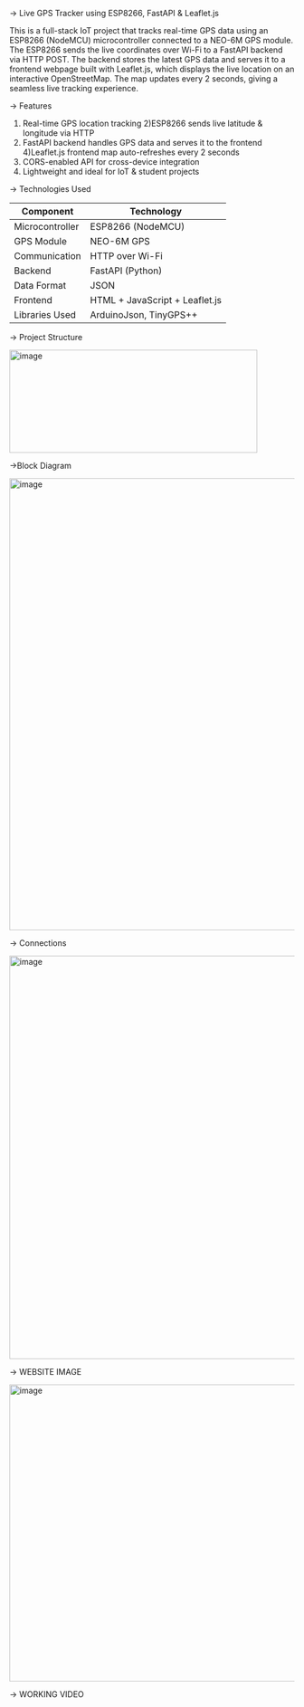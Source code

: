-> Live GPS Tracker using ESP8266, FastAPI & Leaflet.js

This is a full-stack IoT project that tracks real-time GPS data using an ESP8266 (NodeMCU) microcontroller connected to a NEO-6M GPS module. The ESP8266 sends the live coordinates over Wi-Fi to a FastAPI backend via HTTP POST. The backend stores the latest GPS data and serves it to a frontend webpage built with Leaflet.js, which displays the live location on an interactive OpenStreetMap. The map updates every 2 seconds, giving a seamless live tracking experience.




-> Features

1) Real-time GPS location tracking
2)ESP8266 sends live latitude & longitude via HTTP
3) FastAPI backend handles GPS data and serves it to the frontend
4)Leaflet.js frontend map auto-refreshes every 2 seconds
5) CORS-enabled API for cross-device integration
6) Lightweight and ideal for IoT & student projects


-> Technologies Used

| Component       | Technology             |
|----------------|------------------------|
| Microcontroller| ESP8266 (NodeMCU)       |
| GPS Module     | NEO-6M GPS              |
| Communication  | HTTP over Wi-Fi         |
| Backend        | FastAPI (Python)        |
| Data Format    | JSON                    |
| Frontend       | HTML + JavaScript + Leaflet.js |
| Libraries Used | ArduinoJson, TinyGPS++  |




-> Project Structure

<img width="438" height="182" alt="image" src="https://github.com/user-attachments/assets/185bb8a0-06a0-4079-b461-59d042808d2d" />


->Block Diagram

<img width="798" height="799" alt="image" src="https://github.com/user-attachments/assets/a17c5a17-3562-4225-87a0-3816a413609c" />



-> Connections

<img width="1303" height="713" alt="image" src="https://github.com/user-attachments/assets/885a8e6f-c69d-4271-aecc-6d4228bb2f86" />

-> WEBSITE IMAGE

<img width="912" height="525" alt="image" src="https://github.com/user-attachments/assets/cbdc1601-26ce-4700-a890-cdc745efed2c" />


-> WORKING VIDEO


